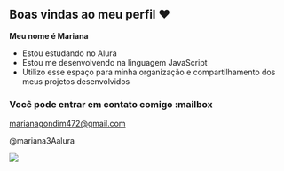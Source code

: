 ## Boas vindas ao meu perfil ❤️

**Meu nome é Mariana**
- Estou estudando no Alura
- Estou me desenvolvendo na linguagem JavaScript 
- Utilizo esse espaço para minha organização e compartilhamento dos meus projetos desenvolvidos


### Você pode entrar em contato comigo :mailbox

marianagondim472@gmail.com

@mariana3Aalura






![](https://tenor.com/pt-BR/view/billie-billie-eilish-billie-eilish-wave-billie-eilish-waving-waving-gif-3546996229517896946)

